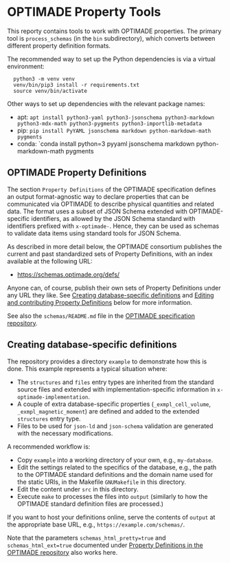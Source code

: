 # OPTIMADE Property Tools

This reporty contains tools to work with OPTIMADE properties.
The primary tool is `process_schemas` (in the `bin` subdirectory), which converts between different property definition formats.

The recommended way to set up the Python dependencies is via a virtual environment:
```
  python3 -m venv venv
  venv/bin/pip3 install -r requirements.txt
  source venv/bin/activate
```

Other ways to set up dependencies with the relevant package names:

- apt: `apt install python3-yaml python3-jsonschema python3-markdown python3-mdx-math python3-pygments python3-importlib-metadata`
- pip: `pip install PyYAML jsonschema markdown python-markdown-math pygments`
- conda: `conda install python=3 pyyaml jsonschema markdown python-markdown-math pygments

## OPTIMADE Property Definitions

The section `Property Definitions` of the OPTIMADE specification defines an output format-agnostic way to declare properties that can be communicated via OPTIMADE to describe physical quantities and related data.
The format uses a subset of JSON Schema extended with OPTIMADE-specific identifiers, as allowed by the JSON Schema standard with identifiers prefixed with `x-optimade-`.
Hence, they can be used as schemas to validate data items using standard tools for JSON Schema.

As described in more detail below, the OPTIMADE consortium publishes the current and past standardized sets of Property Definitions, with an index available at the following URL:

  - https://schemas.optimade.org/defs/

Anyone can, of course, publish their own sets of Property Definitions under any URL they like.
See [Creating database-specific definitions](#creating_database_specific_definitions) and [Editing and contributing Property Definitions](#editing_and_contributing_property_definitions) below for more information.

See also the `schemas/README.md` file in the [OPTIMADE specification repository](https://github.com/Materials-Consortia/OPTIMADE).


## Creating database-specific definitions

The repository provides a directory `example` to demonstrate how this is done.
This example represents a typical situation where:

- The `structures` and `files` entry types are inherited from the standard source files and extended with implementation-specific information in `x-optimade-implementation`.
- A couple of extra database-specific properties (`_exmpl_cell_volume`, `_exmpl_magnetic_moment`) are defined and added to the extended `structures` entry type.
- Files to be used for `json-ld` and `json-schema` validation are generated with the necessary modifications.

A recommended workflow is:

* Copy `example` into a working directory of your own, e.g., `my-database`.
* Edit the settings related to the specifics of the database, e.g., the path to the OPTIMADE standard definitions and the domain name used for the static URIs, in the Makefile `GNUMakefile` in this directory.
* Edit the content under `src` in this directory.
* Execute `make` to processes the files into `output` (similarly to how the OPTIMADE standard definition files are processed.)

If you want to host your definitions online, serve the contents of `output` at the appropriate base URL, e.g., `https://example.com/schemas/`.

Note that the parameters `schemas_html_pretty=true` and `schemas_html_ext=true` documented under [Property Definitions in the OPTIMADE repository](property_definitions_in_the_optimade_repository) also works here.
